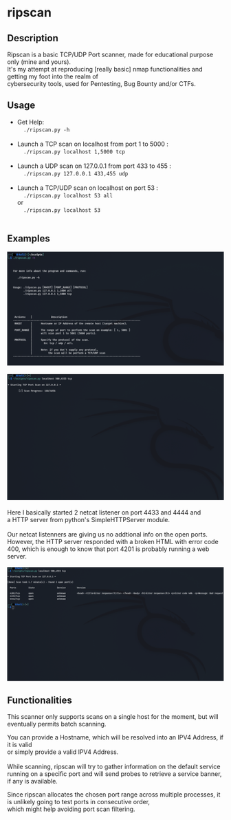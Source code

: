 # ripscan

## Description

Ripscan is a basic TCP/UDP Port scanner, made for educational purpose only (mine and yours).<br>
It's my attempt at reproducing [really basic] nmap functionalities and getting my foot into
the realm of <br>cybersecurity tools, used for Pentesting, Bug Bounty and/or CTFs.

## Usage

- Get Help: <br>
  &emsp;`./ripscan.py -h`<br><br>
- Launch a TCP scan on localhost from port 1 to 5000 : <br>
  &emsp;`./ripscan.py localhost 1,5000 tcp`<br><br>
- Launch a UDP scan on 127.0.0.1 from port 433 to 455 : <br>
  &emsp;`./ripscan.py 127.0.0.1 433,455 udp`<br><br>
- Launch a TCP/UDP scan on localhost on port 53 : <br>
  &emsp;`./ripscan.py localhost 53 all`<br> or <br>&emsp;`./ripscan.py localhost 53`<br><br>

## Examples

![Example 1](img/scanH.png) <br><br>
![Example 2](img/scanS.png) <br><br>
Here I basically started 2 netcat listener on port 4433 and 4444 and<br>a HTTP server from python's SimpleHTTPServer module.<br><br>
Our netcat listenners are giving us no addtional info on the open ports.<br>
However, the HTTP server responded with a broken HTML with error code 400, which is enough to know that port 4201 is probably running a web server.<br><br>
![Example 3](img/scanE.png) <br>

## Functionalities

This scanner only supports scans on a single host for the moment,
but will eventually permits batch scanning.

You can provide a Hostname, which will be resolved into an IPV4 Address, if it is valid<br>
or simply provide a valid IPV4 Address.<br><br>
While scanning, ripscan will try to gather information on the default service running on a specific port
and will send probes to retrieve a service banner, if any is available.

Since ripscan allocates the chosen port range across multiple processes, it is unlikely going to test ports in consecutive order,<br>which might help avoiding port scan filtering.
